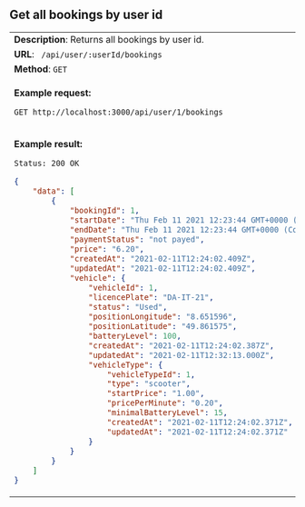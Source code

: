 ## Get all bookings by user id

<table>
    <tr><td> <b>Description</b>: Returns all bookings by user id. </td></tr>
    <tr><td> <b>URL</b>: <code> /api/user/:userId/bookings </code> </td></tr>
    <tr><td> <b>Method</b>: <code>GET</code> </td></tr>
<tr><td>

**Example request:**

 `GET http://localhost:3000/api/user/1/bookings`

</td></tr>
<tr><td>

**Example result:**

 `Status: 200 OK`

``` json
{
    "data": [
        {
            "bookingId": 1,
            "startDate": "Thu Feb 11 2021 12:23:44 GMT+0000 (Coordinated Universal Time)",
            "endDate": "Thu Feb 11 2021 12:23:44 GMT+0000 (Coordinated Universal Time)",
            "paymentStatus": "not payed",
            "price": "6.20",
            "createdAt": "2021-02-11T12:24:02.409Z",
            "updatedAt": "2021-02-11T12:24:02.409Z",
            "vehicle": {
                "vehicleId": 1,
                "licencePlate": "DA-IT-21",
                "status": "Used",
                "positionLongitude": "8.651596",
                "positionLatitude": "49.861575",
                "batteryLevel": 100,
                "createdAt": "2021-02-11T12:24:02.387Z",
                "updatedAt": "2021-02-11T12:32:13.000Z",
                "vehicleType": {
                    "vehicleTypeId": 1,
                    "type": "scooter",
                    "startPrice": "1.00",
                    "pricePerMinute": "0.20",
                    "minimalBatteryLevel": 15,
                    "createdAt": "2021-02-11T12:24:02.371Z",
                    "updatedAt": "2021-02-11T12:24:02.371Z"
                }
            }
        }
    ]
}
```

</td></tr>
</table>
